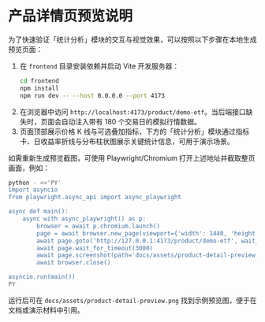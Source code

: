 # 产品详情页预览说明

为了快速验证「统计分析」模块的交互与视觉效果，可以按照以下步骤在本地生成预览页面：

1. 在 `frontend` 目录安装依赖并启动 Vite 开发服务器：
   ```bash
   cd frontend
   npm install
   npm run dev -- --host 0.0.0.0 --port 4173
   ```
2. 在浏览器中访问 `http://localhost:4173/product/demo-etf`。当后端接口缺失时，页面会自动注入带有 180 个交易日的模拟行情数据。
3. 页面顶部展示价格 K 线与可选叠加指标，下方的「统计分析」模块通过指标卡、日收益率折线与分布柱状图展示关键统计信息，可用于演示场景。

如需重新生成预览截图，可使用 Playwright/Chromium 打开上述地址并截取整页画面，例如：

```bash
python - <<'PY'
import asyncio
from playwright.async_api import async_playwright

async def main():
    async with async_playwright() as p:
        browser = await p.chromium.launch()
        page = await browser.new_page(viewport={'width': 1440, 'height': 900})
        await page.goto('http://127.0.0.1:4173/product/demo-etf', wait_until='networkidle')
        await page.wait_for_timeout(3000)
        await page.screenshot(path='docs/assets/product-detail-preview.png', full_page=True)
        await browser.close()

asyncio.run(main())
PY
```

运行后可在 `docs/assets/product-detail-preview.png` 找到示例预览图，便于在文档或演示材料中引用。
